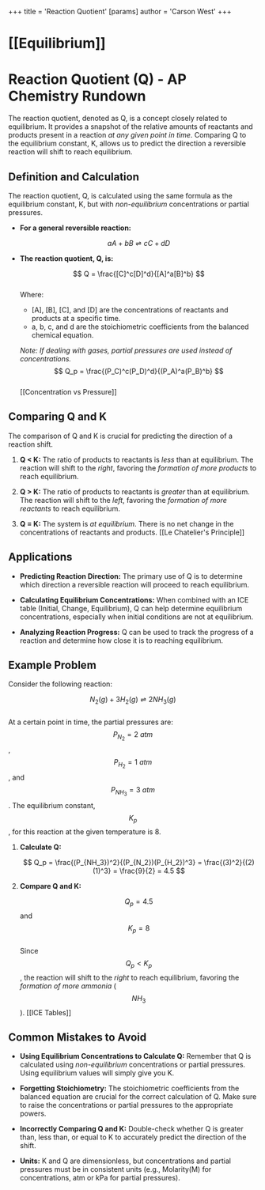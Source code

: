 +++
 title = 'Reaction Quotient'
[params]
	author = 'Carson West'
+++
# [[Equilibrium]]

# Reaction Quotient (Q) - AP Chemistry Rundown

The reaction quotient, denoted as Q, is a concept closely related to equilibrium. It provides a snapshot of the relative amounts of reactants and products present in a reaction *at any given point in time*. Comparing Q to the equilibrium constant, K, allows us to predict the direction a reversible reaction will shift to reach equilibrium.
## Definition and Calculation

The reaction quotient, Q, is calculated using the same formula as the equilibrium constant, K, but with *non-equilibrium* concentrations or partial pressures.

*   **For a general reversible reaction:**

     $$ aA + bB \rightleftharpoons cC + dD $$  
*   **The reaction quotient, Q, is:**

     $$ Q = \frac{[C]^c[D]^d}{[A]^a[B]^b} $$  
    Where:
    *   [A], [B], [C], and [D] are the concentrations of reactants and products at a specific time.
    *   a, b, c, and d are the stoichiometric coefficients from the balanced chemical equation.

    *Note: If dealing with gases, partial pressures are used instead of concentrations.*
     $$ Q_p = \frac{(P_C)^c(P_D)^d}{(P_A)^a(P_B)^b} $$  
[[Concentration vs Pressure]]
## Comparing Q and K

The comparison of Q and K is crucial for predicting the direction of a reaction shift.

1.  **Q < K:** The ratio of products to reactants is *less* than at equilibrium.  The reaction will shift to the *right*, favoring the *formation of more products* to reach equilibrium.

2.  **Q > K:** The ratio of products to reactants is *greater* than at equilibrium.  The reaction will shift to the *left*, favoring the *formation of more reactants* to reach equilibrium.

3.  **Q = K:** The system is *at equilibrium*. There is no net change in the concentrations of reactants and products.
[[Le Chatelier's Principle]]
## Applications

*   **Predicting Reaction Direction:**  The primary use of Q is to determine which direction a reversible reaction will proceed to reach equilibrium.

*   **Calculating Equilibrium Concentrations:** When combined with an ICE table (Initial, Change, Equilibrium), Q can help determine equilibrium concentrations, especially when initial conditions are not at equilibrium.

*   **Analyzing Reaction Progress:** Q can be used to track the progress of a reaction and determine how close it is to reaching equilibrium.

## Example Problem

Consider the following reaction:

 $$ N_2(g) + 3H_2(g) \rightleftharpoons 2NH_3(g) $$  
At a certain point in time, the partial pressures are:   $$ P_{N_2} = 2 \ atm $$ ,  $$ P_{H_2} = 1 \ atm $$ , and  $$ P_{NH_3} = 3 \ atm $$ .  The equilibrium constant,  $$ K_p $$ , for this reaction at the given temperature is 8.

1.  **Calculate Q:**

     $$ Q_p = \frac{(P_{NH_3})^2}{(P_{N_2})(P_{H_2})^3} = \frac{(3)^2}{(2)(1)^3} = \frac{9}{2} = 4.5 $$  
2.  **Compare Q and K:**

     $$ Q_p = 4.5 $$  and  $$ K_p = 8 $$  
    Since  $$ Q_p < K_p $$ , the reaction will shift to the *right* to reach equilibrium, favoring the *formation of more ammonia* ( $$ NH_3 $$ ).
[[ICE Tables]]
## Common Mistakes to Avoid

*   **Using Equilibrium Concentrations to Calculate Q:** Remember that Q is calculated using *non-equilibrium* concentrations or partial pressures.  Using equilibrium values will simply give you K.

*   **Forgetting Stoichiometry:**  The stoichiometric coefficients from the balanced equation are crucial for the correct calculation of Q.  Make sure to raise the concentrations or partial pressures to the appropriate powers.

*   **Incorrectly Comparing Q and K:** Double-check whether Q is greater than, less than, or equal to K to accurately predict the direction of the shift.

*   **Units:** K and Q are dimensionless, but concentrations and partial pressures must be in consistent units (e.g., Molarity(M) for concentrations, atm or kPa for partial pressures).
